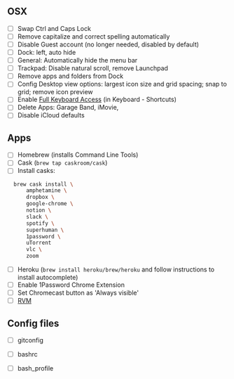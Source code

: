 ## OSX
- [ ] Swap Ctrl and Caps Lock
- [ ] Remove capitalize and correct spelling automatically
- [ ] Disable Guest account (no longer needed, disabled by default)
- [ ] Dock: left, auto hide
- [ ] General: Automatically hide the menu bar
- [ ] Trackpad: Disable natural scroll, remove Launchpad
- [ ] Remove apps and folders from Dock
- [ ] Config Desktop view options: largest icon size and grid spacing; snap to grid; remove icon preview
- [ ] Enable [Full Keyboard Access](https://www.dropbox.com/s/53vje1ks06u86z9/Screenshot%202019-09-04%2010.10.37.png?dl=0) (in Keyboard - Shortcuts)
- [ ] Delete Apps: Garage Band, iMovie, 
- [ ] Disable iCloud defaults

## Apps
- [ ] Homebrew (installs Command Line Tools)
- [ ] Cask (`brew tap caskroom/cask`)
- [ ] Install casks:
```bash
  brew cask install \
      amphetamine \
      dropbox \
      google-chrome \
      notion \
      slack \
      spotify \
      superhuman \
      1password \
      uTorrent
      vlc \
      zoom
```
- [ ] Heroku (`brew install heroku/brew/heroku` and follow instructions to install autocomplete)
- [ ] Enable 1Password Chrome Extension
- [ ] Set Chromecast button as 'Always visible'
- [ ] [RVM](https://rvm.io/rvm/install)

## Config files
- [ ] gitconfig
- [ ] bashrc
- [ ] bash_profile

